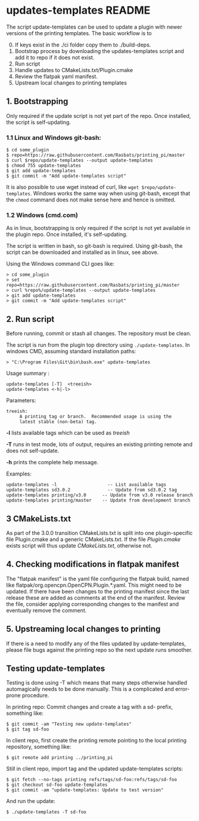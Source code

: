 # updates-templates README

The script update-templates can be used to update a plugin with
newer versions of the printing templates. The basic workflow
is to

0. If keys exist in the ./ci folder copy them to ./build-deps.
1. Bootstrap process by downloading the updates-templates script
   and add it to repo if it does not exist.
2. Run script
3. Handle updates to CMakeLists.txt/Plugin.cmake
4. Review the flatpak yaml manifest.
5. Upstream local changes to printing templates

## 1.  Bootstrapping

Only required if the update script is not yet part of the repo. Once
installed, the script is self-updating.

### 1.1 Linux and Windows git-bash:

    $ cd some_plugin
    $ repo=https://raw.githubusercontent.com/Rasbats/printing_pi/master
    $ curl $repo/update-templates --output update-templates
    $ chmod 755 update-templates
    $ git add update-templates
    $ git commit -m "Add update-templates script"

It is also possible to use wget instead of curl, like
`wget $repo/update-templates`. Windows works the same way when using git-bash,
except that the `chmod` command does not make sense here and hence is omitted.


### 1.2 Windows (cmd.com)

As in linux, bootstrapping is only required if the script is not yet
available in the plugin repo. Once installed, it's self-updating.

The script is written in bash, so git-bash is required. Using git-bash, the
script can be downloaded and installed as in linux, see above.

Using the Windows command CLI goes like:

    > cd some_plugin
    > set repo=https://raw.githubusercontent.com/Rasbats/printing_pi/master
    > curl %repo%/update-templates --output update-templates
    > git add update-templates
    > git commit -m "Add update-templates script"


## 2. Run script

Before running, commit or stash all changes. The repository must be clean.

The script is run from the plugin top directory using
`./update-templates`. In windows CMD, assuming standard installation paths:

    > "C:\Program Files\Git\bin\bash.exe" update-templates

Usage summary :

    update-templates [-T]  <treeish>
    update-templates <-h|-l>

Parameters:

    treeish:
         A printing tag or branch.  Recommended usage is using the
         latest stable (non-beta) tag.

**-l** lists available tags which can be used as _treeish_

**-T** runs in test mode, lots of output, requires an existing printing 
remote and does not self-update.

**-h** prints the complete help message.

Examples:

    update-templates -l                   -- List available tags
    update-templates sd3.0.2              -- Update from sd3.0.2 tag
    update-templates printing/v3.0      -- Update from v3.0 release branch
    update-templates printing/master    -- Update from development branch


## 3 CMakeLists.txt

As part of the 3.0.0 transition CMakeLists.txt is split into one plugin-specific 
file Plugin.cmake and a generic CMakeLists.txt. If the file _Plugin.cmake_
exists script will thus update _CMakeLists.txt_, otherwise not.

## 4. Checking modifications in flatpak manifest

The "flatpak manifest" is the yaml file configuring the flatpak build,
named like flatpak/org.opencpn.OpenCPN.Plugin.\*.yaml.  This might need
to be updated. If there have been changes to the printing manifest 
since the last release these are added as comments at the end of the
manifest. Review the file, consider applying corresponding changes to
the manifest and eventually remove the comment.


## 5. Upstreaming local changes to printing

If there is a need to modify any of the files updated by update-templates,
please file bugs against the printing repo so the next update runs smoother.

## Testing update-templates

Testing is done using -T which means that many steps otherwise handled
automagically needs to be done manually. This is a complicated and
error-prone procedure.

In  printing repo: Commit changes and create a tag with a sd- prefix, 
something like:

    $ git commit -am "Testing new update-templates"
    $ git tag sd-foo


In client repo, first create the printing remote pointing to the
local printing repository, something like:

    $ git remote add printing ../printing_pi

Still in client repo, import tag and the updated update-templates scripts:

    $ git fetch --no-tags printing refs/tags/sd-foo:refs/tags/sd-foo
    $ git checkout sd-foo update-templates
    $ git commit -am "update-templates: Update to test version"

And run the update:

    $ ./update-templates -T sd-foo
